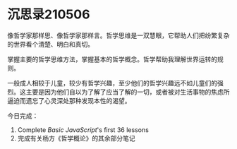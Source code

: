 # 沉思录210506

像哲学家那样思、像哲学家那样言。哲学思维是一双慧眼，它帮助人们把纷繁复杂的世界看个清楚、明白和真切。

掌握主要的哲学思维方法，掌握基本的哲学概念。哲学帮助我理解世界运转的规则。

一般成人相较于儿童，较少有哲学兴趣，至少他们的哲学兴趣远不如儿童们的强烈。这主要是因为他们自以为了解了应当了解的一切，或者被对生活事物的焦虑所逼迫而遗忘了心灵深处那种发现本性的渴望。

今日完成：

1. Complete _Basic JavaScript_'s first 36 lessons
2. 完成有关杨方《哲学概论》的其余部分笔记
